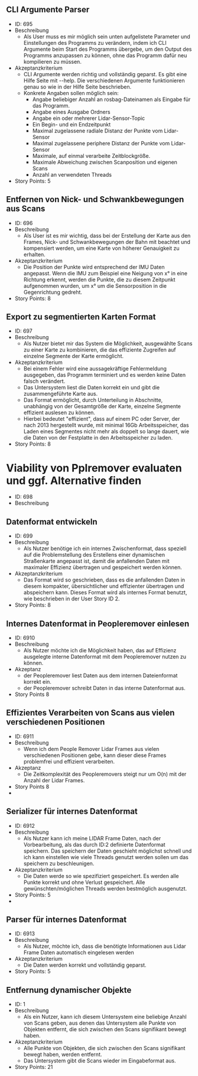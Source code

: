 
## CLI Argumente Parser
- ID: 695
- Beschreibung
	- Als User muss es mir möglich sein unten aufgelistete Parameter und Einstellungen des Programms zu verändern, indem ich CLI Argumente beim Start des Programms übergebe, um den Output des Programms anzupassen zu können, ohne das Programm dafür neu kompilieren zu müssen.
- Akzeptanzkriterium
	- CLI Argumente werden richtig und vollständig geparst. Es gibt eine Hilfe Seite mit --help. Die verschiedenen Argumente funktionieren genau so wie in der Hilfe Seite beschrieben.
	- Konkrete Angaben sollen möglich sein:
		- Angabe beliebiger Anzahl an rosbag-Dateinamen als Eingabe für das Programm.
		- Angabe eines Ausgabe Ordners
		- Angabe ein oder mehrerer Lidar-Sensor-Topic
		- Ein Begin- und ein Endzeitpunkt
		- Maximal zugelassene radiale Distanz der Punkte vom Lidar-Sensor
		- Maximal zugelassene periphere Distanz der Punkte vom Lidar-Sensor
		- Maximale, auf einmal verarbeite Zeitblockgröße.
		- Maximale Abweichung zwischen Scanposition und eigenen Scans
		- Anzahl an verwendeten Threads
- Story Points: 5

## Entfernen von Nick- und Schwankbewegungen aus Scans
- ID: 696
- Beschreibung
	- Als User ist es mir wichtig, dass bei der Erstellung der Karte aus den Frames, Nick- und Schwankbewegungen der Bahn mit beachtet und kompensiert werden, um eine Karte von höherer Genauigkeit zu erhalten.
- Akzeptanzkriterium
	- Die Position der Punkte wird entsprechend der IMU Daten angepasst. Wenn die IMU zum Beispiel eine Neigung von x° in eine Richtung erkennt, werden die Punkte, die zu diesem Zeitpunkt aufgenommen wurden, um x° um die Sensorposition in die Gegenrichtung gedreht.
- Story Points: 8

## Export zu segmentierten Karten Format
- ID: 697
- Beschreibung
	- Als Nutzer bietet mir das System die Möglichkeit, ausgewählte Scans zu einer Karte zu kombinieren, die das effiziente Zugreifen auf einzelne Segmente der Karte ermöglicht.
- Akzeptanzkriterium
	- Bei einem Fehler wird eine aussagekräftige Fehlermeldung ausgegeben, das Programm terminiert und es werden keine Daten falsch verändert.
	- Das Untersystem liest die Daten korrekt ein und gibt die zusammengeführte Karte aus.
	- Das Format ermöglicht, durch Unterteilung in Abschnitte, unabhängig von der Gesamtgröße der Karte, einzelne Segmente effizient auslesen zu können.
	- Hierbei bedeutet "effizient", dass auf einem PC oder Server, der nach 2013 hergestellt wurde, mit minimal 16Gb Arbeitsspeicher, das Laden eines Segmentes nicht mehr als doppelt so lange dauert, wie die Daten von der Festplatte in den Arbeitsspeicher zu laden.
- Story Points: 8

# Viability von Pplremover evaluaten und ggf. Alternative finden
- ID: 698
- Beschreibung

## Datenformat entwickeln
- ID: 699
- Beschreibung
	- Als Nutzer benötige ich ein internes Zwischenformat, dass speziell auf die Problemstellung des Erstellens einer dynamischen Straßenkarte angepasst ist, damit die anfallenden Daten mit maximaler Effizienz übertragen und gespeichert werden können.
- Akzeptanzkriterium
	- Das Format wird so geschrieben, dass es die anfallenden Daten in diesem kompakter, übersichtlicher und effizienter übertragen und abspeichern kann. Dieses Format wird als internes Format benutzt, wie beschrieben in der User Story ID 2.
- Story Points: 8

## Internes Datenformat in Peopleremover einlesen
- ID: 6910
- Beschreibung
	- Als Nutzer möchte ich die Möglichkeit haben, das auf Effizienz ausgelegte interne Datenformat mit dem Peopleremover nutzen zu können.
- Akzeptanz
	- der Peopleremover liest Daten aus dem internen Dateienformat korrekt ein.
	- der Peopleremover schreibt Daten in das interne Datenformat aus.
- Story Points 8
## Effizientes Verarbeiten von Scans aus vielen verschiedenen Positionen
- ID: 6911
- Beschreibung
	- Wenn ich dem People Remover Lidar Frames aus vielen verschiedenen Positionen gebe, kann dieser diese Frames problemfrei und effizient verarbeiten.
- Akzeptanz
	- Die Zeitkomplexität des Peopleremovers steigt nur um O(n) mit der Anzahl der Lidar Frames.
- Story Points 8
- 
## Serializer für internes Datenformat
- ID: 6912
- Beschreibung
	- Als Nutzer kann ich meine LIDAR Frame Daten, nach der Vorbearbeitung, als das durch ID:2 definierte  Datenformat speichern. Das speichern der Daten geschieht möglichst schnell und ich kann einstellen wie viele Threads genutzt werden sollen um das speichern zu beschleunigen. 
- Akzeptanzkriterium
	- Die Daten werde so wie spezifiziert gespeichert. Es werden alle Punkte korrekt und ohne Verlust gespeichert. Alle gewünschten/möglichen Threads werden bestmöglich ausgenutzt. 
- Story Points: 5
- 
## Parser für internes Datenformat
- ID: 6913
- Beschreibung
	- Als Nutzer, möchte ich, dass die benötigte Informationen aus Lidar Frame Daten automatisch eingelesen werden
- Akzeptanzkriterium
	- Die Daten werden korrekt und vollständig geparst.
- Story Points: 5


## Entfernung dynamischer Objekte
- ID: 1
- Beschreibung
    - Als ein Nutzer, kann ich diesem Untersystem eine beliebige Anzahl von Scans geben, aus denen das Untersystem alle Punkte von Objekten entfernt, die sich zwischen den Scans signifikant bewegt haben.
- Akzeptanzkriterium
    - Alle Punkte von Objekten, die sich zwischen den Scans signifikant bewegt haben, werden entfernt.
    -  Das Untersystem gibt die Scans wieder im Eingabeformat aus.
- Story Points: 21